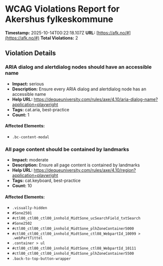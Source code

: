 # WCAG Violations Report for Akershus fylkeskommune

**Timestamp:** 2025-10-14T00:22:18.107Z
**URL:** [https://afk.no/#](https://afk.no/#)
**Total Violations:** 2

## Violation Details

### ARIA dialog and alertdialog nodes should have an accessible name

- **Impact:** serious
- **Description:** Ensure every ARIA dialog and alertdialog node has an accessible name
- **Help URL:** https://dequeuniversity.com/rules/axe/4.10/aria-dialog-name?application=playwright
- **Tags:** cat.aria, best-practice
- **Count:** 1

#### Affected Elements:

- `.bc-content-modal`

### All page content should be contained by landmarks

- **Impact:** moderate
- **Description:** Ensure all page content is contained by landmarks
- **Help URL:** https://dequeuniversity.com/rules/axe/4.10/region?application=playwright
- **Tags:** cat.keyboard, best-practice
- **Count:** 10

#### Affected Elements:

- `.visually-hidden`
- `#Sone2501`
- `#ctl00_ctl00_ctl00_innhold_MidtSone_ucSearchField_txtSearch`
- `#Sone2502`
- `#ctl00_ctl00_ctl00_innhold_MidtSone_plhZoneContainer5000`
- `#ctl00_ctl00_ctl00_innhold_MidtSone_ctl08_WebpartId_10099 > .webPartTittel`
- `.container > ul`
- `#ctl00_ctl00_ctl00_innhold_MidtSone_ctl08_WebpartId_10111`
- `#ctl00_ctl00_ctl00_innhold_MidtSone_plhZoneContainer5500`
- `.back-to-top-button-wrapper`
